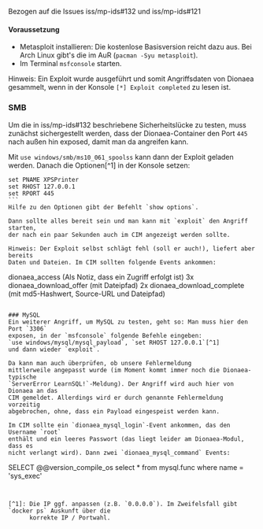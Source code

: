 Bezogen auf die Issues iss/mp-ids#132 und iss/mp-ids#121

#### Voraussetzung
* Metasploit installieren: Die kostenlose Basisversion reicht dazu aus. 
  Bei Arch Linux gibt's die im AuR (`pacman -Syu metasploit`).
* Im Terminal `msfconsole` starten. 


Hinweis: Ein Exploit wurde ausgeführt und somit Angriffsdaten von Dionaea gesammelt,
wenn in der Konsole `[*] Exploit completed` zu lesen ist.

### SMB

Um die in iss/mp-ids#132 beschriebene Sicherheitslücke zu testen, muss zunächst 
sichergestellt werden, dass der Dionaea-Container den Port `445` nach außen hin 
exposed, damit man da angreifen kann.

Mit
`use windows/smb/ms10_061_spoolss` kann dann der Exploit geladen
werden. Danach die Optionen[^1] in der Konsole setzen:
````
set PNAME XPSPrinter
set RHOST 127.0.0.1
set RPORT 445
```
Hilfe zu den Optionen gibt der Befehlt `show options`.

Dann sollte alles bereit sein und man kann mit `exploit` den Angriff starten,
der nach ein paar Sekunden auch im CIM angezeigt werden sollte.

Hinweis: Der Exploit selbst schlägt fehl (soll er auch!), liefert aber bereits
Daten und Dateien. Im CIM sollten folgende Events ankommen:
````
dionaea_access (Als Notiz, dass ein Zugriff erfolgt ist)
3x dionaea_download_offer (mit Dateipfad)
2x dionaea_download_complete (mit md5-Hashwert, Source-URL und Dateipfad)
```

### MySQL
Ein weiterer Angriff, um MySQL zu testen, geht so: Man muss hier den Port `3306`
exposen, in der `msfconsole` folgende Befehle eingeben:
`use windows/mysql/mysql_payload`, `set RHOST 127.0.0.1`[^1]
und dann wieder `exploit`.

Da kann man auch überprüfen, ob unsere Fehlermeldung
mittlerweile angepasst wurde (im Moment kommt immer noch die Dionaea-typische
`ServerError LearnSQL!`-Meldung). Der Angriff wird auch hier von Dionaea an das
CIM gemeldet. Allerdings wird er durch genannte Fehlermeldung vorzeitig
abgebrochen, ohne, dass ein Payload eingespeist werden kann.

Im CIM sollte ein `dionaea_mysql_login`-Event ankommen, das den Username `root`
enthält und ein leeres Passwort (das liegt leider am Dionaea-Modul, dass es
nicht verlangt wird). Dann zwei `dionaea_mysql_command` Events:
````
SELECT @@version_compile_os
select * from mysql.func where name = 'sys_exec'
```


[^1]: Die IP ggf. anpassen (z.B. `0.0.0.0`). Im Zweifelsfall gibt `docker ps` Auskunft über die 
      korrekte IP / Portwahl.
